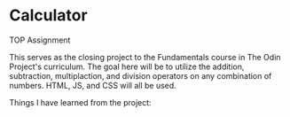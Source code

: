 # Calculator
TOP Assignment

This serves as the closing project to the Fundamentals course in The Odin Project's
curriculum. The goal here will be to utilize the addition, subtraction, multiplaction,
and division operators on any combination of numbers. HTML, JS, and CSS will all be used.

Things I have learned from the project: